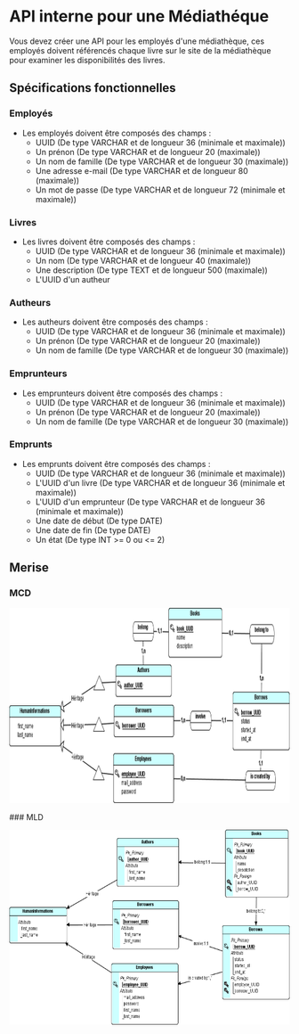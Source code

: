 # API interne pour une Médiathéque

Vous devez créer une API pour les employés d'une médiathèque, ces employés doivent référencés chaque livre sur le site de la médiathèque pour examiner les disponibilités des livres.

## Spécifications fonctionnelles

### Employés

- Les employés doivent être composés des champs :
  - UUID (De type VARCHAR et de longueur 36 (minimale et maximale))
  - Un prénon (De type VARCHAR et de longueur 20 (maximale))
  - Un nom de famille (De type VARCHAR et de longueur 30 (maximale))
  - Une adresse e-mail (De type VARCHAR et de longueur 80 (maximale))
  - Un mot de passe (De type VARCHAR et de longueur 72 (minimale et maximale))

### Livres

- Les livres doivent être composés des champs :
  - UUID (De type VARCHAR et de longueur 36 (minimale et maximale))
  - Un nom (De type VARCHAR et de longueur 40 (maximale))
  - Une description (De type TEXT et de longueur 500 (maximale))
  - L'UUID d'un autheur

### Autheurs

- Les autheurs doivent être composés des champs :
  - UUID (De type VARCHAR et de longueur 36 (minimale et maximale))
  - Un prénon (De type VARCHAR et de longueur 20 (maximale))
  - Un nom de famille (De type VARCHAR et de longueur 30 (maximale))

### Emprunteurs

- Les emprunteurs doivent être composés des champs : 
  - UUID (De type VARCHAR et de longueur 36 (minimale et maximale))
  - Un prénon (De type VARCHAR et de longueur 20 (maximale))
  - Un nom de famille (De type VARCHAR et de longueur 30 (maximale))
  
### Emprunts

- Les emprunts doivent être composés des champs :
  - UUID (De type VARCHAR et de longueur 36 (minimale et maximale))
  - L'UUID d'un livre (De type VARCHAR et de longueur 36 (minimale et maximale))
  - L'UUID d'un emprunteur (De type VARCHAR et de longueur 36 (minimale et maximale))
  - Une date de début (De type DATE)
  - Une date de fin (De type DATE)
  - Un état (De type INT >= 0 ou <= 2)

## Merise

### MCD

<p align="center">
  <img src="./img/mcd.png" width="600" height="350" alt="mcd">
</p>
### MLD

<p align="center">
  <img src="./img/mld.png" width="600" height="350" alt="mld">
</p>
